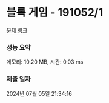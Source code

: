 # 블록 게임 - 191052/1 

[문제 링크](https://level.goorm.io/exam/191052/%EB%B8%94%EB%A1%9D-%EA%B2%8C%EC%9E%84/quiz/1) 

### 성능 요약

메모리: 10.20 MB, 시간: 0.03 ms

### 제출 일자

2024년 07월 05일 21:34:16

